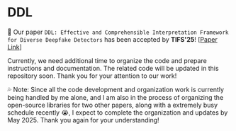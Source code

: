 # DDL
🎉 Our paper `DDL: Effective and Comprehensible Interpretation Framework for Diverse Deepfake Detectors` has been accepted by **TIFS'25**! [[Paper Link](https://ieeexplore.ieee.org/document/10937201)]

Currently, we need additional time to organize the code and prepare instructions and documentation. The related code will be updated in this repository soon. Thank you for your attention to our work!

💦 Note: Since all the code development and organization work is currently being handled by me alone, and I am also in the process of organizing the open-source libraries for two other papers, along with a extremely busy schedule recently 😭, I expect to complete the organization and updates by May 2025. Thank you again for your understanding!
